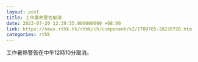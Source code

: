 ```yaml
---
layout: post
title: 工作暑熱警告取消
date: 2023-07-20 12:39:55.000000000 +08:00
link: https://news.rthk.hk/rthk/ch/component/k2/1709765-20230720.htm
categories: rthk
---
```


工作暑熱警告在中午12時10分取消。
